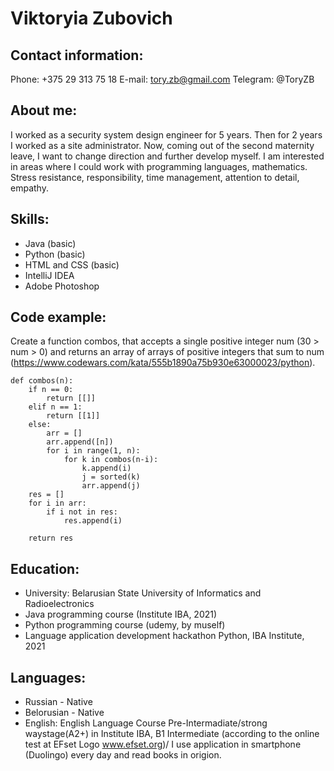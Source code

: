 # Viktoryia Zubovich

## Contact information:

Phone: +375 29 313 75 18
E-mail: tory.zb@gmail.com
Telegram: @ToryZB

## About me:

I worked as a security system design engineer for 5 years. Then for 2 years I worked as a site administrator. Now, coming out of the second maternity leave, I want to change direction and further develop myself. I am interested in areas where I could work with programming languages, mathematics.
Stress resistance, responsibility, time management, attention to detail, empathy.

## Skills:

* Java (basic)
* Python (basic)
* HTML and CSS (basic)
* IntelliJ IDEA
* Adobe Photoshop

## Code example:
Create a function combos, that accepts a single positive integer num (30 > num > 0) and returns an array of arrays of positive integers that sum to num (https://www.codewars.com/kata/555b1890a75b930e63000023/python).

```
def combos(n):
    if n == 0:
        return [[]]
    elif n == 1:
        return [[1]]
    else:
        arr = []
        arr.append([n])
        for i in range(1, n):
            for k in combos(n-i):
                k.append(i)
                j = sorted(k)
                arr.append(j)
    res = []
    for i in arr:
        if i not in res:
            res.append(i)

    return res
```

## Education:
* University: Belarusian State University of Informatics and Radioelectronics
* Java programming course (Institute IBA, 2021)
* Python programming course (udemy, by muself)
* Language application development hackathon Python, IBA Institute, 2021

## Languages:
* Russian - Native
* Belorusian - Native
* English: English Language Course Pre-Intermadiate/strong waystage(A2+) in Institute IBA, B1 Intermediate (according to the online test at EFset Logo www.efset.org)/ I use application in smartphone (Duolingo) every day and read books in origion.